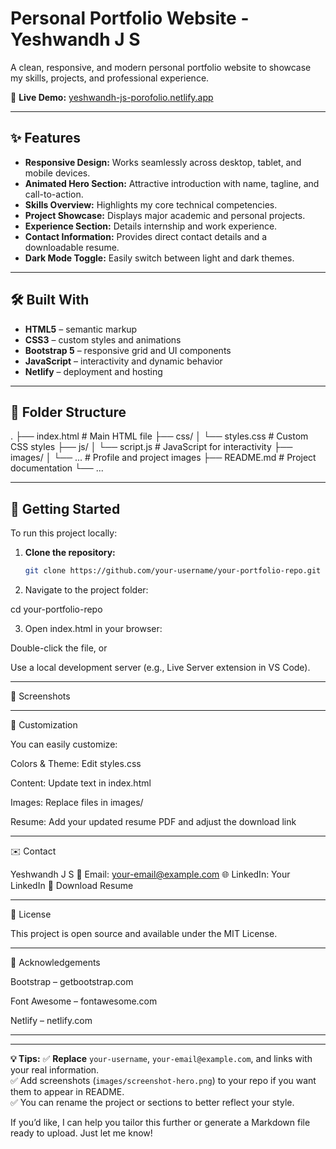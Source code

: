 # Personal Portfolio Website - Yeshwandh J S

A clean, responsive, and modern personal portfolio website to showcase my skills, projects, and professional experience.

🔗 **Live Demo:** [yeshwandh-js-porofolio.netlify.app](https://yeshwandh-js-porofolio.netlify.app)

---

## ✨ Features

- **Responsive Design:** Works seamlessly across desktop, tablet, and mobile devices.
- **Animated Hero Section:** Attractive introduction with name, tagline, and call-to-action.
- **Skills Overview:** Highlights my core technical competencies.
- **Project Showcase:** Displays major academic and personal projects.
- **Experience Section:** Details internship and work experience.
- **Contact Information:** Provides direct contact details and a downloadable resume.
- **Dark Mode Toggle:** Easily switch between light and dark themes.

---

## 🛠️ Built With

- **HTML5** – semantic markup
- **CSS3** – custom styles and animations
- **Bootstrap 5** – responsive grid and UI components
- **JavaScript** – interactivity and dynamic behavior
- **Netlify** – deployment and hosting

---

## 📂 Folder Structure

. ├── index.html          # Main HTML file ├── css/ │   └── styles.css      # Custom CSS styles ├── js/ │   └── script.js       # JavaScript for interactivity ├── images/ │   └── ...             # Profile and project images ├── README.md           # Project documentation └── ...

---

## 🚀 Getting Started

To run this project locally:

1. **Clone the repository:**
   ```bash
   git clone https://github.com/your-username/your-portfolio-repo.git

2. Navigate to the project folder:

cd your-portfolio-repo


3. Open index.html in your browser:

Double-click the file, or

Use a local development server (e.g., Live Server extension in VS Code).





---

📸 Screenshots

 


---

🧩 Customization

You can easily customize:

Colors & Theme: Edit styles.css

Content: Update text in index.html

Images: Replace files in images/

Resume: Add your updated resume PDF and adjust the download link



---

✉️ Contact

Yeshwandh J S
📧 Email: your-email@example.com
🌐 LinkedIn: Your LinkedIn
📄 Download Resume


---

📄 License

This project is open source and available under the MIT License.


---

🙏 Acknowledgements

Bootstrap – getbootstrap.com

Font Awesome – fontawesome.com

Netlify – netlify.com



---

---

**💡 Tips:**
✅ **Replace** `your-username`, `your-email@example.com`, and links with your real information.  
✅ Add screenshots (`images/screenshot-hero.png`) to your repo if you want them to appear in README.  
✅ You can rename the project or sections to better reflect your style.  

If you’d like, I can help you tailor this further or generate a Markdown file ready to upload. Just let me know!
